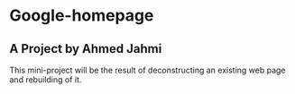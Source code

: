 <h1>Google-homepage</h1>
<h2>A Project by Ahmed Jahmi</h2>

<p>This mini-project will be the result of deconstructing an existing web page and rebuilding of it.</p>